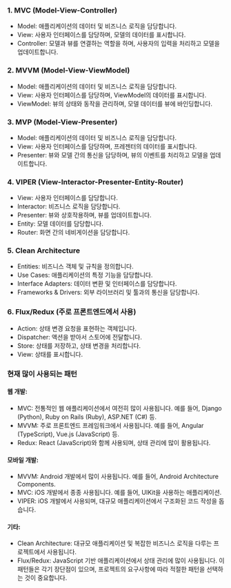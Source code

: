 ### 1. MVC (Model-View-Controller)
   - Model: 애플리케이션의 데이터 및 비즈니스 로직을 담당합니다.
   - View: 사용자 인터페이스를 담당하며, 모델의 데이터를 표시합니다.
   - Controller: 모델과 뷰를 연결하는 역할을 하며, 사용자의 입력을 처리하고 모델을 업데이트합니다.
### 2. MVVM (Model-View-ViewModel)
   - Model: 애플리케이션의 데이터 및 비즈니스 로직을 담당합니다.
   - View: 사용자 인터페이스를 담당하며, ViewModel의 데이터를 표시합니다.
   - ViewModel: 뷰의 상태와 동작을 관리하며, 모델 데이터를 뷰에 바인딩합니다.
### 3. MVP (Model-View-Presenter)
   - Model: 애플리케이션의 데이터 및 비즈니스 로직을 담당합니다.
   - View: 사용자 인터페이스를 담당하며, 프레젠터의 데이터를 표시합니다.
   - Presenter: 뷰와 모델 간의 통신을 담당하며, 뷰의 이벤트를 처리하고 모델을 업데이트합니다.
### 4. VIPER (View-Interactor-Presenter-Entity-Router)
   - View: 사용자 인터페이스를 담당합니다.
   - Interactor: 비즈니스 로직을 담당합니다.
   - Presenter: 뷰와 상호작용하며, 뷰를 업데이트합니다.
   - Entity: 모델 데이터를 담당합니다.
   - Router: 화면 간의 네비게이션을 담당합니다.
### 5. Clean Architecture
   - Entities: 비즈니스 객체 및 규칙을 정의합니다.
   - Use Cases: 애플리케이션의 특정 기능을 담당합니다.
   - Interface Adapters: 데이터 변환 및 인터페이스를 담당합니다.
   - Frameworks & Drivers: 외부 라이브러리 및 툴과의 통신을 담당합니다.
### 6. Flux/Redux (주로 프론트엔드에서 사용)
   - Action: 상태 변경 요청을 표현하는 객체입니다.
   - Dispatcher: 액션을 받아서 스토어에 전달합니다.
   - Store: 상태를 저장하고, 상태 변경을 처리합니다.
   - View: 상태를 표시합니다.
### 현재 많이 사용되는 패턴
   #### 웹 개발:
   - MVC: 전통적인 웹 애플리케이션에서 여전히 많이 사용됩니다. 예를 들어, Django (Python), Ruby on Rails (Ruby), ASP.NET (C#) 등.
   - MVVM: 주로 프론트엔드 프레임워크에서 사용됩니다. 예를 들어, Angular (TypeScript), Vue.js (JavaScript) 등.
   - Redux: React (JavaScript)와 함께 사용되며, 상태 관리에 많이 활용됩니다.
   #### 모바일 개발:
   - MVVM: Android 개발에서 많이 사용됩니다. 예를 들어, Android Architecture Components.
   - MVC: iOS 개발에서 종종 사용됩니다. 예를 들어, UIKit을 사용하는 애플리케이션.
   - VIPER: iOS 개발에서 사용되며, 대규모 애플리케이션에서 구조화된 코드 작성을 돕습니다.
   #### 기타:
   - Clean Architecture: 대규모 애플리케이션 및 복잡한 비즈니스 로직을 다루는 프로젝트에서 사용됩니다.
   - Flux/Redux: JavaScript 기반 애플리케이션에서 상태 관리에 많이 사용됩니다.
이 패턴들은 각기 장단점이 있으며, 프로젝트의 요구사항에 따라 적절한 패턴을 선택하는 것이 중요합니다.

